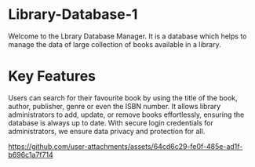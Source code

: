 # Library-Database-1
 Welcome to the Lbrary Database Manager. It is a database which helps to manage the data of large collection of books available in a library.

# Key Features
Users can search for their favourite book by using the title of the book, author, publisher, genre or even the ISBN number.
It allows library administrators to add, update, or remove books effortlessly, ensuring the database is always up to date.
With secure login credentials for administrators, we ensure data privacy and protection for all.


https://github.com/user-attachments/assets/64cd6c29-fe0f-485e-ad1f-b696c1a7f714

